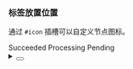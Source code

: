 ### 标签放置位置

通过 `#icon` 插槽可以自定义节点图标。

<div class="cell-demo vp-raw">
  <yc-steps>
    <yc-step description="This is a description">
      Succeeded
      <template #icon>
        <icon-home />
      </template>
    </yc-step>
    <yc-step description="This is a description">
      Processing
      <template #icon>
        <icon-loading />
      </template>
    </yc-step>
    <yc-step description="This is a description">
      Pending
      <template #icon>
        <icon-thumb-up />
      </template>
    </yc-step>
  </yc-steps>
</div>

<details>
<summary>
 <button class="code-btn"  >
    <icon-code />
 </button>
</summary>

```vue
<template>
  <yc-steps>
    <yc-step description="This is a description">
      Succeeded
      <template #icon>
        <icon-home />
      </template>
    </yc-step>
    <yc-step description="This is a description">
      Processing
      <template #icon>
        <icon-loading />
      </template>
    </yc-step>
    <yc-step description="This is a description">
      Pending
      <template #icon>
        <icon-thumb-up />
      </template>
    </yc-step>
  </yc-steps>
</template>
```

</details>
